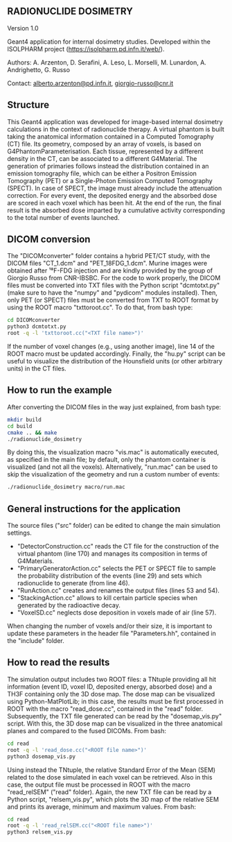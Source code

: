 ##  RADIONUCLIDE DOSIMETRY

Version 1.0

Geant4 application for internal dosimetry studies.
Developed within the ISOLPHARM project (https://isolpharm.pd.infn.it/web/).

Authors: A. Arzenton, D. Serafini, A. Leso, L. Morselli, M. Lunardon, A.
Andrighetto, G. Russo

Contact: alberto.arzenton@pd.infn.it, giorgio-russo@cnr.it


## Structure

This Geant4 application was developed for image-based internal dosimetry
calculations in the context of radionuclide therapy.
A virtual phantom is built taking the anatomical information contained in a
Computed Tomography (CT) file. Its geometry, composed by an array of voxels, is
based on G4PhantomParameterisation. Each tissue, represented by a different
density in the CT, can be associated to a different G4Material.
The generation of primaries follows instead the distribution contained in an
emission tomography file, which can be either a Positron Emission Tomography
(PET) or a Single-Photon Emission Computed Tomography (SPECT).  In case of SPECT,
the image must already include the attenuation correction.
For every event, the deposited energy and the absorbed dose are scored in each
voxel which has been hit. At the end of the run, the final result is the
absorbed dose imparted by a cumulative activity corresponding to the total
number of events launched.


## DICOM conversion

The "DICOMconverter" folder contains a hybrid PET/CT study, with the DICOM files
"CT_1.dcm" and "PET_18FDG_1.dcm". Murine images were obtained after ¹⁸F-FDG
injection and are kindly provided by the group of Giorgio Russo from CNR-IBSBC.
For the code to work properly, the DICOM files must be converted into TXT files
with the Python script "dcmtotxt.py" (make sure to have the "numpy" and
"pydicom" modules installed). Then, only PET (or SPECT) files must be converted
from TXT to ROOT format by using the ROOT macro "txttoroot.cc". To do that, from
bash type:

````bash
cd DICOMconverter
python3 dcmtotxt.py
root -q -l 'txttoroot.cc("<TXT file name>")'
````

If the number of voxel changes (e.g., using another image), line 14 of the ROOT
macro must be updated accordingly. Finally, the "hu.py" script can be useful to
visualize the distribution of the Hounsfield units (or other arbitrary units)
in the CT files.


## How to run the example

After converting the DICOM files in the way just explained, from bash type:

````bash
mkdir build
cd build
cmake .. && make
./radionuclide_dosimetry
````

By doing this, the visualization macro "vis.mac" is automatically executed, as
specified in the main file; by default, only the phantom container is visualized
(and not all the voxels). Alternatively, "run.mac" can be used to skip the
visualization of the geometry and run a custom number of events:

````bash
./radionuclide_dosimetry macro/run.mac
````


## General instructions for the application

The source files ("src" folder) can be edited to change the main simulation
settings.
- "DetectorConstruction.cc" reads the CT file for the construction of the
virtual phantom (line 170) and manages its composition in terms of G4Materials.
- "PrimaryGeneratorAction.cc" selects the PET or SPECT file to sample the
probability distribution of the events (line 29) and sets which radionuclide to
generate (from line 46).
- "RunAction.cc" creates and renames the output files (lines 53 and 54).
- "StackingAction.cc" allows to kill certain particle species when generated by
the radioactive decay.
- "VoxelSD.cc" neglects dose deposition in voxels made of air (line 57).

When changing the number of voxels and/or their size, it is important to update
these parameters in the header file "Parameters.hh", contained in the "include"
folder.


## How to read the results

The simulation output includes two ROOT files: a TNtuple providing all hit
information (event ID, voxel ID, deposited energy, absorbed dose) and a TH3F
containing only the 3D dose map.
The dose map can be visualized using Python-MatPlotLib; in this case, the
results must be first processed in ROOT with the macro "read_dose.cc", contained
in the "read" folder. Subsequently, the TXT file generated can be read by the
"dosemap_vis.py" script. With this, the 3D dose map can be visualized in the
three anatomical planes and compared to the fused DICOMs. From bash:

````bash
cd read
root -q -l 'read_dose.cc("<ROOT file name>")'
python3 dosemap_vis.py
````

Using instead the TNtuple, the relative Standard Error of the Mean (SEM) related
to the dose simulated in each voxel can be retrieved. Also in this case,
the output file must be processed in ROOT with the macro "read_relSEM" ("read"
folder). Again, the new TXT file can be read by a Python script,
"relsem_vis.py", which plots the 3D map of the relative SEM and prints its
average, minimum and maximum values. From bash:

````bash
cd read
root -q -l 'read_relSEM.cc("<ROOT file name>")'
python3 relsem_vis.py
````
